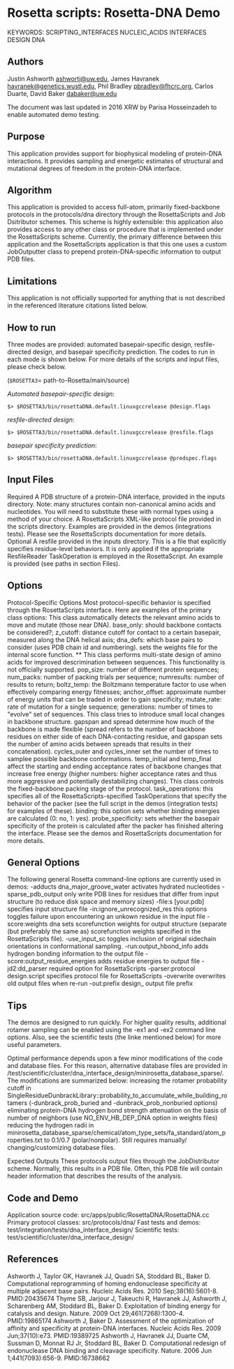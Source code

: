 Rosetta scripts: Rosetta-DNA Demo
===============================

KEYWORDS: SCRIPTING_INTERFACES NUCLEIC_ACIDS INTERFACES DESIGN DNA

Authors
--------------------------------------------------
Justin Ashworth <ashwortj@uw.edu>, James Havranek <havranek@genetics.wustl.edu>, Phil Bradley <pbradley@fhcrc.org>, Carlos Duarte, David Baker <dabaker@uw.edu>

The document was last updated in 2016 XRW by Parisa Hosseinzadeh to enable automated demo testing. 

Purpose
--------------------------------------------------
This application provides support for biophysical modeling of protein-DNA interactions. It provides sampling and energetic estimates of structural and mutational degrees of freedom in the protein-DNA interface.

Algorithm
--------------------------------------------------
This application is provided to access full-atom, primarily fixed-backbone protocols in the protocols/dna directory through the RosettaScripts and Job Dsitributor schemes. This scheme is highly extensible: this application also provides access to any other class or procedure that is implemented under the RosettaScripts scheme. Currently, the primary difference between this application and the RosettaScripts application is that this one uses a custom JobOutputter class to prepend protein-DNA-specific information to output PDB files.

Limitations
-------------------------------------------------
This application is not officially supported for anything that is not described in the referenced literature citations listed below.


How to run
-------------------------------------------------
Three modes are provided: automated basepair-specific design, resfile-directed design, and basepair specificity prediction. The codes to run in each mode is shown below. For more details of the scripts and input files, please check below.

(`$ROSETTA3`= path-to-Rosetta/main/source)

*Automated basepair-specific design*: 

```
$> $ROSETTA3/bin/rosettaDNA.default.linuxgccrelease @design.flags 
```
*resfile-directed design*:

```
$> $ROSETTA3/bin/rosettaDNA.default.linuxgccrelease @resfile.flags 
```

*basepair specificity prediction*:

```
$> $ROSETTA3/bin/rosettaDNA.default.linuxgccrelease @predspec.flags 
```


Input Files
-----------
Required
A PDB structure of a protein-DNA interface, provided in the inputs directory. Note: many structures contain non-canonical amino acids and nucleotides. You will need to substitute these with normal types using a method of your choice.
A RosettaScripts XML-like protocol file provided in the scripts directory. Examples are provided in the demos (integrations tests). Please see the RosettaScripts documentation for more details.
Optional
A resfile provided in the inputs directory. This is a file that explicitly specifies residue-level behaviors. It is only applied if the appropriate ResfileReader TaskOperation is employed in the RosettaScript. An example is provided (see paths in section Files).

Options
-------
Protocol-Specific Options
Most protocol-specific behavior is specified through the RosettaScripts interface. Here are examples of the primary class options:
<RestrictDesignToProteinDNAInterface name=DnaInt base_only=1 z_cutoff=3.0 dna_defs=C.-10.GUA/> This class automatically detects the relevant amino acids to move and mutate (those near DNA). base_only: should backbone contacts be considered?; z_cutoff: distance cutoff for contact to a certain basepair, measured along the DNA helical axis; dna_defs: which base pairs to consider (uses PDB chain id and numbering).
<DNA weights=dna/> sets the weights file for the internal score function.
<DnaInterfaceMultiStateDesign name=msd scorefxn=DNA task_operations=IFC,IC,AUTOprot,DnaInt pop_size=20 num_packs=1 numresults=0 boltz_temp=2 anchor_offset=15 mutate_rate=0.8 generations=5/>** This class performs multi-state design of amino acids for improved descrimination between sequences. This functionality is not officially supported. pop_size: number of different protein sequences; num_packs: number of packing trials per sequence; numresults: number of results to return; boltz_temp: the Boltzmann temperature factor to use when effectively comparing energy fitnesses; anchor_offset: approximate number of energy units that can be traded in order to gain specificity; mutate_rate: rate of mutation for a single sequence; generations: number of times to "evolve" set of sequences.
<DesignProteinBackboneAroundDNA name=bb scorefxn=DNA task_operations=IFC,IC,AUTOprot,DnaInt type=ccd gapspan=4 spread=3 cycles_outer=3 cycles_inner=1 temp_initial=2 temp_final=0.6/> This class tries to introduce small local changes in backbone structure. gapspan and spread determine how much of the backbone is made flexible (spread refers to the number of backbone residues on either side of each DNA-contacting residue, and gapspan sets the number of amino acids between spreads that results in their concatenation). cycles_outer and cycles_inner set the number of times to samplee possible backbone conformations. temp_initial and temp_final affect the starting and ending acceptance rates of backbone changes that increase free energy (higher numbers: higher acceptance rates and thus more aggressive and potentially destabilizing changes).
<DnaInterfacePacker name=DnaPack scorefxn=DNA task_operations=IFC,IC,AUTOprot,ProtNoDes,DnaInt binding=1 probe_specificity=1/> This class controls the fixed-backbone packing stage of the protocol. task_operations: this specifies all of the RosettaScripts-specified TaskOperations that specify the behavior of the packer (see the full script in the demos (integration tests) for examples of these). binding: this option sets whether binding energies are calculated (0: no, 1: yes). probe_specificity: sets whether the basepair specificity of the protein is calculated after the packer has finished altering the interface.
Please see the demos and RosettaScripts documentation for more details.

General Options
---------------
The following general Rosetta command-line options are currently used in demos:
-adducts dna_major_groove_water activates hydrated nucleotides
-sparse_pdb_output only write PDB lines for residues that differ from input structure (to reduce disk space and memory sizes)
-file:s [your.pdb] specifies input structure file
-in:ignore_unrecognized_res this options toggles failure upon encountering an unkown residue in the input file
-score:weights dna sets scorefunction weights for output structure (separate (but preferably the same as) scorefunction weights specified in the RosettaScripts file).
-use_input_sc toggles inclusion of original sidechain orientations in conformational sampling.
-run:output_hbond_info adds hydrogen bonding information to the output file
-score:output_residue_energies adds residue energies to output file
-jd2:dd_parser required option for RosettaScripts
-parser:protocol design.script specifies protocol file for RosettaScripts
-overwrite overwrites old output files when re-run
-out:prefix design_ output file prefix

Tips
-------------------------------------------------
The demos are designed to run quickly. For higher quality results, additional rotamer sampling can be enabled using the -ex1 and -ex2 command line options. Also, see the scientific tests (the linke mentioned below) for more useful parameters.

Optimal performance depends upon a few minor modifications of the code and database files. For this reason, alternative database files are provided in <path-to-Rosetta>/test/scientific/cluster/dna_interface_design/minirosetta_database_sparse/. The modifications are summarized below:
increasing the rotamer probability cutoff in SingleResidueDunbrackLibrary::probability_to_accumulate_while_building_rotamers (-dunbrack_prob_buried and -dunbrack_prob_nonburied options)
eliminating protein-DNA hydrogen bond strength attenuation on the basis of number of neighbors (use NO_ENV_HB_DEP_DNA option in weights files)
reducing the hydrogen radii in minirosetta_database_sparse/chemical/atom_type_sets/fa_standard/atom_properties.txt to 0.1/0.7 (polar/nonpolar). Still requires manually/ changing/customizing database files.

Expected Outputs
These protocols output files through the JobDistributor scheme. Normally, this results in a PDB file. Often, this PDB file will contain header information that describes the results of the analysis.

Code and Demo
--------------------------------------------------
Application source code: src/apps/public/RosettaDNA/RosettaDNA.cc
Primary protocol classes: src/protocols/dna/
Fast tests and demos: test/integration/tests/dna_interface_design/
Scientific tests: test/scientific/cluster/dna_interface_design/

References
--------------------------------------------------
Ashworth J, Taylor GK, Havranek JJ, Quadri SA, Stoddard BL, Baker D. Computational reprogramming of homing endonuclease specificity at multiple adjacent base pairs. Nucleic Acids Res. 2010 Sep;38(16):5601-8. PMID:20435674
Thyme SB, Jarjour J, Takeuchi R, Havranek JJ, Ashworth J, Scharenberg AM, Stoddard BL, Baker D. Exploitation of binding energy for catalysis and design. Nature. 2009 Oct 29;461(7268):1300-4. PMID:19865174
Ashworth J, Baker D. Assessment of the optimization of affinity and specificity at protein-DNA interfaces. Nucleic Acids Res. 2009 Jun;37(10):e73. PMID:19389725
Ashworth J, Havranek JJ, Duarte CM, Sussman D, Monnat RJ Jr, Stoddard BL, Baker D. Computational redesign of endonuclease DNA binding and cleavage specificity. Nature. 2006 Jun 1;441(7093):656-9. PMID:16738662

